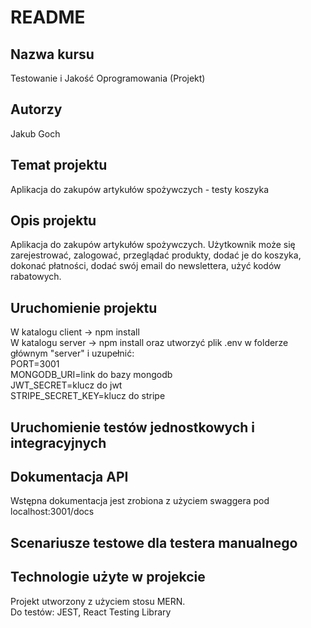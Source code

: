 # README #

## Nazwa kursu<br />
Testowanie i Jakość Oprogramowania (Projekt)

## Autorzy<br />
Jakub Goch

## Temat projektu<br />
Aplikacja do zakupów artykułów spożywczych - testy koszyka

## Opis projektu<br />
Aplikacja do zakupów artykułów spożywczych. Użytkownik może się zarejestrować, zalogować, przeglądać produkty, dodać je do koszyka, dokonać płatności, dodać swój email do newslettera, użyć kodów rabatowych.

## Uruchomienie projektu<br />
W katalogu client -> npm install<br />
W katalogu server -> npm install oraz utworzyć plik .env w folderze głównym "server" i uzupełnić:<br />
PORT=3001<br />
MONGODB_URI=link do bazy mongodb<br />
JWT_SECRET=klucz do jwt<br />
STRIPE_SECRET_KEY=klucz do stripe<br />

## Uruchomienie testów jednostkowych i integracyjnych<br />

## Dokumentacja API<br />
Wstępna dokumentacja jest zrobiona z użyciem swaggera pod localhost:3001/docs

## Scenariusze testowe dla testera manualnego<br />

## Technologie użyte w projekcie<br />
Projekt utworzony z użyciem stosu MERN.<br />
Do testów: JEST, React Testing Library

